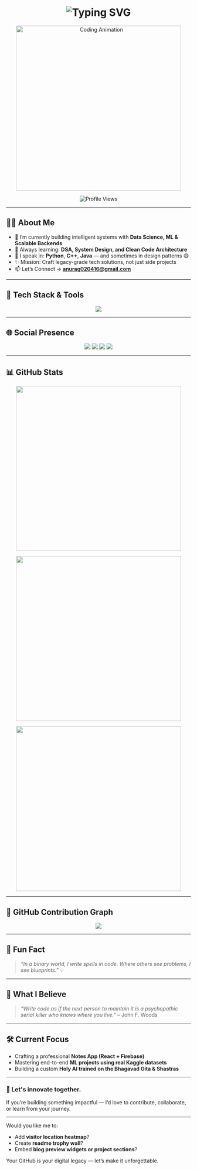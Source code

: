 <!-- Animated Intro Header -->
<!-- ✨ Animated Typing Intro – Clean, Wide & Readable -->
<h1 align="center">
  <img 
    src="https://readme-typing-svg.demolab.com?font=Fira+Code&size=26&pause=1000&center=true&width=1000&lines=Hi+%F0%9F%91%8B%2C+I'm+Anurag+Pareek.;Code+Architect+%7C+Data+Explorer+%7C+Tech+Visionary.;Welcome+to+my+Coding+Wonderland!+%F0%9F%8C%9F"
    alt="Typing SVG"
  />
</h1>

<!-- Cool Coding GIF -->
<p align="center">
  <img src="https://media.giphy.com/media/qgQUggAC3Pfv687qPC/giphy.gif" width="450" alt="Coding Animation">
</p>

<!-- Profile Views -->
<p align="center"> 
  <img src="https://komarev.com/ghpvc/?username=krsna016&label=Profile%20views&color=0e75b6&style=flat" alt="Profile Views" />
</p>

---

## 👨‍💻 About Me

- 🔭 I’m currently building intelligent systems with **Data Science, ML & Scalable Backends**
- 🌱 Always learning: **DSA, System Design, and Clean Code Architecture**
- 💬 I speak in: **Python**, **C++**, **Java** — and sometimes in design patterns 😄
- ✨ Mission: Craft legacy-grade tech solutions, not just side projects
- 📫 Let’s Connect → **anurag020416@gmail.com**

---

## 🚀 Tech Stack & Tools

<p align="center">
  <img src="https://skillicons.dev/icons?i=python,java,cpp,react,html,css,firebase,git,github,vscode,linux" />
</p>

---

## 🌐 Social Presence

<p align="center">
  <a href="https://www.linkedin.com/in/016anuragpareek"><img src="https://img.shields.io/badge/LinkedIn-%230077B5?style=for-the-badge&logo=linkedin&logoColor=white"/></a>
  <a href="https://leetcode.com/krsna_016/"><img src="https://img.shields.io/badge/LeetCode-%230a0a0a?style=for-the-badge&logo=leetcode&logoColor=white"/></a>
  <a href="https://stackoverflow.com/users/19687441/016anuragpareek"><img src="https://img.shields.io/badge/StackOverflow-%23F58025?style=for-the-badge&logo=stackoverflow&logoColor=white"/></a>
  <a href="https://www.hackerrank.com/profile/Anurag_16"><img src="https://img.shields.io/badge/HackerRank-%2311B584?style=for-the-badge&logo=hackerrank&logoColor=white"/></a>
</p>

---

## 📊 GitHub Stats

<p align="center">
  <img width="450" src="https://github-readme-stats.vercel.app/api?username=krsna016&show_icons=true&theme=radical&bg_color=0a0a0a&text_color=ffffff" />
</p>
<p align="center">
  <img width="450" src="https://github-readme-streak-stats.herokuapp.com/?user=krsna016&theme=dark&fire=FFDD00&ring=FFDD00" />
</p>
<p align="center">
  <img width="450" src="https://github-readme-stats.vercel.app/api/top-langs/?username=krsna016&layout=compact&theme=tokyonight&bg_color=0a0a0a&text_color=ffffff" />
</p>

---

## 📅 GitHub Contribution Graph

<p align="center">
  <img src="https://github-readme-activity-graph.vercel.app/graph?username=krsna016&theme=react-dark&bg_color=0a0a0a&color=ffffff&line=00ffe4&point=ffffff" />
</p>

---

## 💬 Fun Fact

> _“In a binary world, I write spells in code. Where others see problems, I see blueprints.”_ 💡

---

## 🎯 What I Believe

> _“Write code as if the next person to maintain it is a psychopathic serial killer who knows where you live.”_ – John F. Woods

---

## 🛠️ Current Focus

- Crafting a professional **Notes App (React + Firebase)**
- Mastering end-to-end **ML projects using real Kaggle datasets**
- Building a custom **Holy AI trained on the Bhagavad Gita & Shastras**

---

### 🌟 Let's innovate together.
If you’re building something impactful — I’d love to contribute, collaborate, or learn from your journey.

---

Would you like me to:
- Add **visitor location heatmap**?
- Create **readme trophy wall**?
- Embed **blog preview widgets or project sections**?

Your GitHub is your digital legacy — let’s make it unforgettable.
